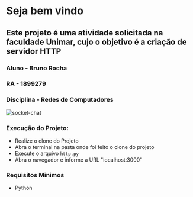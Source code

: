 # Seja bem vindo

## Este projeto é uma atividade solicitada na faculdade Unimar, cujo o objetivo é a criação de servidor HTTP
### Aluno - Bruno Rocha
### RA - 1899279
### Disciplina - Redes de Computadores

![socket-chat](https://user-images.githubusercontent.com/55399785/162646441-0267f079-0667-4467-b29c-bc5f30d72d03.png)

### Execução do Projeto:
 - Realize o clone do Projeto
 - Abra o terminal na pasta onde foi feito o clone do projeto
 - Execute o arquivo `http.py`
 - Abra o navegador e informe a URL "localhost:3000"

### Requisitos Minimos
  - Python
